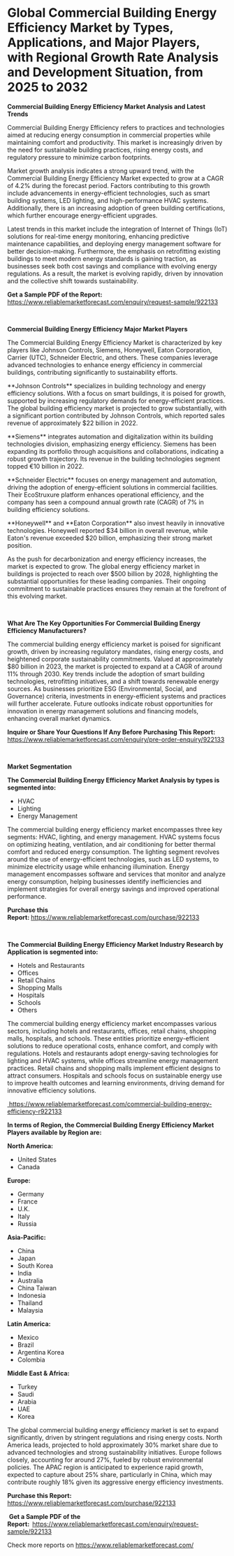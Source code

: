 <p><h1>Global Commercial Building Energy Efficiency Market by Types, Applications, and Major Players, with Regional Growth Rate Analysis and Development Situation, from 2025 to 2032</h1></p><p><strong>Commercial Building Energy Efficiency Market Analysis and Latest Trends</strong></p>
<p><p>Commercial Building Energy Efficiency refers to practices and technologies aimed at reducing energy consumption in commercial properties while maintaining comfort and productivity. This market is increasingly driven by the need for sustainable building practices, rising energy costs, and regulatory pressure to minimize carbon footprints.</p><p>Market growth analysis indicates a strong upward trend, with the Commercial Building Energy Efficiency Market expected to grow at a CAGR of 4.2% during the forecast period. Factors contributing to this growth include advancements in energy-efficient technologies, such as smart building systems, LED lighting, and high-performance HVAC systems. Additionally, there is an increasing adoption of green building certifications, which further encourage energy-efficient upgrades.</p><p>Latest trends in this market include the integration of Internet of Things (IoT) solutions for real-time energy monitoring, enhancing predictive maintenance capabilities, and deploying energy management software for better decision-making. Furthermore, the emphasis on retrofitting existing buildings to meet modern energy standards is gaining traction, as businesses seek both cost savings and compliance with evolving energy regulations. As a result, the market is evolving rapidly, driven by innovation and the collective shift towards sustainability.</p></p>
<p><strong>Get a Sample PDF of the Report:&nbsp;</strong> <a href="https://www.reliablemarketforecast.com/enquiry/request-sample/922133?utm_campaign=1888&utm_medium=2&utm_source=Github&utm_content=ia&utm_term=07032025&utm_id=commercial-building-energy-efficiency">https://www.reliablemarketforecast.com/enquiry/request-sample/922133</a></p>
<p>&nbsp;</p>
<p><strong>Commercial Building Energy Efficiency Major Market Players</strong></p>
<p><p>The Commercial Building Energy Efficiency Market is characterized by key players like Johnson Controls, Siemens, Honeywell, Eaton Corporation, Carrier (UTC), Schneider Electric, and others. These companies leverage advanced technologies to enhance energy efficiency in commercial buildings, contributing significantly to sustainability efforts.</p><p>**Johnson Controls** specializes in building technology and energy efficiency solutions. With a focus on smart buildings, it is poised for growth, supported by increasing regulatory demands for energy-efficient practices. The global building efficiency market is projected to grow substantially, with a significant portion contributed by Johnson Controls, which reported sales revenue of approximately $22 billion in 2022.</p><p>**Siemens** integrates automation and digitalization within its building technologies division, emphasizing energy efficiency. Siemens has been expanding its portfolio through acquisitions and collaborations, indicating a robust growth trajectory. Its revenue in the building technologies segment topped €10 billion in 2022.</p><p>**Schneider Electric** focuses on energy management and automation, driving the adoption of energy-efficient solutions in commercial facilities. Their EcoStruxure platform enhances operational efficiency, and the company has seen a compound annual growth rate (CAGR) of 7% in building efficiency solutions.</p><p>**Honeywell** and **Eaton Corporation** also invest heavily in innovative technologies. Honeywell reported $34 billion in overall revenue, while Eaton's revenue exceeded $20 billion, emphasizing their strong market position. </p><p>As the push for decarbonization and energy efficiency increases, the market is expected to grow. The global energy efficiency market in buildings is projected to reach over $500 billion by 2028, highlighting the substantial opportunities for these leading companies. Their ongoing commitment to sustainable practices ensures they remain at the forefront of this evolving market.</p></p>
<p>&nbsp;</p>
<p><strong>What Are The Key Opportunities For Commercial Building Energy Efficiency Manufacturers?</strong></p>
<p><p>The commercial building energy efficiency market is poised for significant growth, driven by increasing regulatory mandates, rising energy costs, and heightened corporate sustainability commitments. Valued at approximately $80 billion in 2023, the market is projected to expand at a CAGR of around 11% through 2030. Key trends include the adoption of smart building technologies, retrofitting initiatives, and a shift towards renewable energy sources. As businesses prioritize ESG (Environmental, Social, and Governance) criteria, investments in energy-efficient systems and practices will further accelerate. Future outlooks indicate robust opportunities for innovation in energy management solutions and financing models, enhancing overall market dynamics.</p></p>
<p><strong>Inquire or Share Your Questions If Any Before Purchasing This Report:</strong> <a href="https://www.reliablemarketforecast.com/enquiry/pre-order-enquiry/922133?utm_campaign=1888&utm_medium=2&utm_source=Github&utm_content=ia&utm_term=07032025&utm_id=commercial-building-energy-efficiency">https://www.reliablemarketforecast.com/enquiry/pre-order-enquiry/922133</a></p>
<p>&nbsp;</p>
<p><strong>Market Segmentation</strong></p>
<p><strong>The Commercial Building Energy Efficiency Market Analysis by types is segmented into:</strong></p>
<p><ul><li>HVAC</li><li>Lighting</li><li>Energy Management</li></ul></p>
<p><p>The commercial building energy efficiency market encompasses three key segments: HVAC, lighting, and energy management. HVAC systems focus on optimizing heating, ventilation, and air conditioning for better thermal comfort and reduced energy consumption. The lighting segment revolves around the use of energy-efficient technologies, such as LED systems, to minimize electricity usage while enhancing illumination. Energy management encompasses software and services that monitor and analyze energy consumption, helping businesses identify inefficiencies and implement strategies for overall energy savings and improved operational performance.</p></p>
<p><strong>Purchase this Report:&nbsp;</strong><a href="https://www.reliablemarketforecast.com/purchase/922133?utm_campaign=1888&utm_medium=2&utm_source=Github&utm_content=ia&utm_term=07032025&utm_id=commercial-building-energy-efficiency">https://www.reliablemarketforecast.com/purchase/922133</a></p>
<p>&nbsp;</p>
<p><strong>The Commercial Building Energy Efficiency Market Industry Research by Application is segmented into:</strong></p>
<p><ul><li>Hotels and Restaurants</li><li>Offices</li><li>Retail Chains</li><li>Shopping Malls</li><li>Hospitals</li><li>Schools</li><li>Others</li></ul></p>
<p><p>The commercial building energy efficiency market encompasses various sectors, including hotels and restaurants, offices, retail chains, shopping malls, hospitals, and schools. These entities prioritize energy-efficient solutions to reduce operational costs, enhance comfort, and comply with regulations. Hotels and restaurants adopt energy-saving technologies for lighting and HVAC systems, while offices streamline energy management practices. Retail chains and shopping malls implement efficient designs to attract consumers. Hospitals and schools focus on sustainable energy use to improve health outcomes and learning environments, driving demand for innovative efficiency solutions.</p></p>
<p><a href="https://www.reliablemarketforecast.com/commercial-building-energy-efficiency-r922133?utm_campaign=1888&utm_medium=2&utm_source=Github&utm_content=ia&utm_term=07032025&utm_id=commercial-building-energy-efficiency">&nbsp;https://www.reliablemarketforecast.com/commercial-building-energy-efficiency-r922133</a></p>
<p><strong>In terms of Region, the Commercial Building Energy Efficiency Market Players available by Region are:</strong></p>
<p>
    <p> <strong> North America: </strong>
        <ul>
            <li>United States</li>
            <li>Canada</li>
        </ul>
        </p> 
    <p> <strong> Europe: </strong>
        <ul>
            <li>Germany</li>
            <li>France</li>
            <li>U.K.</li>
            <li>Italy</li>
            <li>Russia</li>
        </ul>
        </p> 
    <p> <strong> Asia-Pacific: </strong>
        <ul>
            <li>China</li>
            <li>Japan</li>
            <li>South Korea</li>
            <li>India</li>
            <li>Australia</li>
            <li>China Taiwan</li>
            <li>Indonesia</li>
            <li>Thailand</li>
            <li>Malaysia</li>
        </ul>
        </p> 
    <p> <strong> Latin America: </strong>
        <ul>
            <li>Mexico</li>
            <li>Brazil</li>
            <li>Argentina Korea</li>
            <li>Colombia</li>
        </ul>
        </p> 
    <p> <strong> Middle East & Africa: </strong>
        <ul>
            <li>Turkey</li>
            <li>Saudi</li>
            <li>Arabia</li>
            <li>UAE</li>
            <li>Korea</li>
        </ul>
    </p>
    </p>
<p><p>The global commercial building energy efficiency market is set to expand significantly, driven by stringent regulations and rising energy costs. North America leads, projected to hold approximately 30% market share due to advanced technologies and strong sustainability initiatives. Europe follows closely, accounting for around 27%, fueled by robust environmental policies. The APAC region is anticipated to experience rapid growth, expected to capture about 25% share, particularly in China, which may contribute roughly 18% given its aggressive energy efficiency investments.</p></p>
<p><strong>Purchase this Report: </strong><a href="https://www.reliablemarketforecast.com/purchase/922133?utm_campaign=1888&utm_medium=2&utm_source=Github&utm_content=ia&utm_term=07032025&utm_id=commercial-building-energy-efficiency">https://www.reliablemarketforecast.com/purchase/922133</a></p>
<p>&nbsp;<strong>Get a Sample PDF of the Report:&nbsp;&nbsp;</strong><a href="https://www.reliablemarketforecast.com/enquiry/request-sample/922133?utm_campaign=1888&utm_medium=2&utm_source=Github&utm_content=ia&utm_term=07032025&utm_id=commercial-building-energy-efficiency">https://www.reliablemarketforecast.com/enquiry/request-sample/922133</a></p>
<p><strong></strong></p>
<p>Check more reports on <a href="https://www.reliablemarketforecast.com/?utm_campaign=1888&utm_medium=2&utm_source=Github&utm_content=ia&utm_term=07032025&utm_id=commercial-building-energy-efficiency">https://www.reliablemarketforecast.com/</a></p>